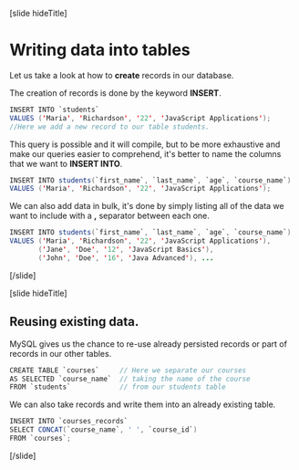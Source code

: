 [slide hideTitle]

# Writing data into tables

Let us take a look at how to **create** records in our database.

The creation of records is done by the keyword **INSERT**.

``` java
INSERT INTO `students`
VALUES ('Maria', 'Richardson', '22', 'JavaScript Applications');
//Here we add a new record to our table students.
```

This query is possible and it will compile, but to be more exhaustive and make our queries easier to comprehend, it's better to name the columns that we want to **INSERT INTO**.

```java
INSERT INTO students(`first_name`, `last_name`, `age`, `course_name`)     // As we specify the column names it will be easier for whoever
VALUES ('Maria', 'Richardson', '22', 'JavaScript Applications');          // reads our query to better undestand what we were trying to do.
```


We can also add data in bulk, it's done by simply listing all of the data we want to include with a **,** separator between each one.

```java
INSERT INTO students(`first_name`, `last_name`, `age`, `course_name`) 
VALUES ('Maria', 'Richardson', '22', 'JavaScript Applications'),
       ('Jane', 'Doe', '12', 'JavaScript Basics'),
       ('John', 'Doe', '16', 'Java Advanced'), ...
```

[/slide]

[slide hideTitle]

## Reusing existing data.

MySQL gives us the chance to re-use already persisted records or part of records in our other tables.

```java
CREATE TABLE `courses`     // Here we separate our courses
AS SELECTED `course_name`  // taking the name of the course
FROM `students`            // from our students table
```

We can also take records and write them into an already existing table.

```java
INSERT INTO `courses_records`
SELECT CONCAT(`course_name`, ' ', `course_id`)
FROM `courses`;
```


[/slide]
